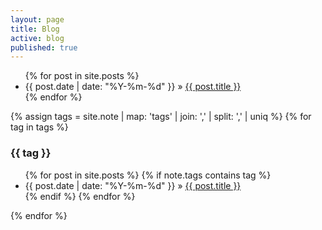 ```yaml
---
layout: page
title: Blog
active: blog
published: true
---
```


<div>
<ul>
  	{% for post in site.posts %}
      <li><span>{{ post.date | date: "%Y-%m-%d" }} &raquo; </span><a href="{{ post.url }}">{{ post.title }}</a></li>
    {% endfor %}
</ul>
</div>

<div>
{% assign tags =  site.note | map: 'tags' | join: ','  | split: ',' | uniq %}
{% for tag in tags %}
  <h3>{{ tag }}</h3>
  <ul>
  {% for post in site.posts %}
    {% if note.tags contains tag %}
    <li><span>{{ post.date | date: "%Y-%m-%d" }} &raquo; </span><a href="{{ post.url }}">{{ post.title }}</a></li>
    {% endif %}
  {% endfor %}
  </ul>
{% endfor %}
</div>

